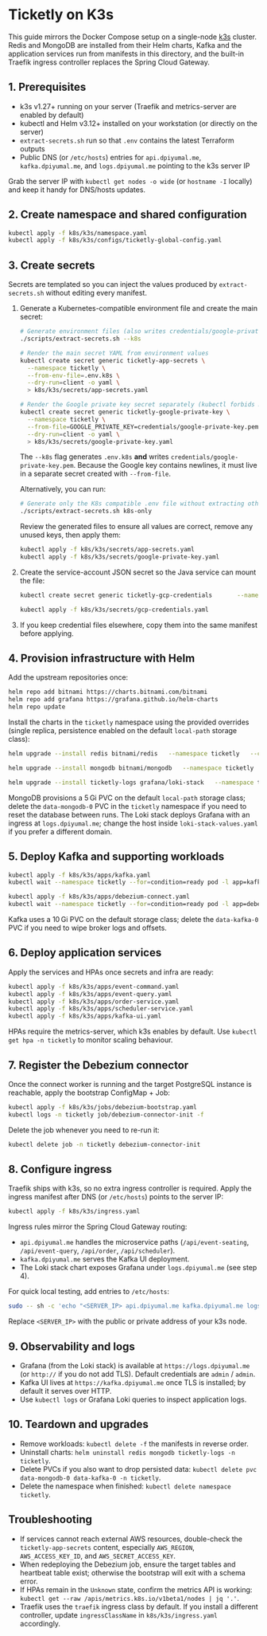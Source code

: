 # Ticketly on K3s

This guide mirrors the Docker Compose setup on a single-node [k3s](https://k3s.io/) cluster. Redis and MongoDB are installed from their Helm charts, Kafka and the application services run from manifests in this directory, and the built-in Traefik ingress controller replaces the Spring Cloud Gateway.

## 1. Prerequisites

- k3s v1.27+ running on your server (Traefik and metrics-server are enabled by default)
- kubectl and Helm v3.12+ installed on your workstation (or directly on the server)
- `extract-secrets.sh` run so that `.env` contains the latest Terraform outputs
- Public DNS (or `/etc/hosts`) entries for `api.dpiyumal.me`, `kafka.dpiyumal.me`, and `logs.dpiyumal.me` pointing to the k3s server IP

Grab the server IP with `kubectl get nodes -o wide` (or `hostname -I` locally) and keep it handy for DNS/hosts updates.

## 2. Create namespace and shared configuration

```bash
kubectl apply -f k8s/k3s/namespace.yaml
kubectl apply -f k8s/k3s/configs/ticketly-global-config.yaml
```

## 3. Create secrets

Secrets are templated so you can inject the values produced by `extract-secrets.sh` without editing every manifest.

1. Generate a Kubernetes-compatible environment file and create the main secret:

    ```bash
    # Generate environment files (also writes credentials/google-private-key.pem)
    ./scripts/extract-secrets.sh --k8s

    # Render the main secret YAML from environment values
    kubectl create secret generic ticketly-app-secrets \
      --namespace ticketly \
      --from-env-file=.env.k8s \
      --dry-run=client -o yaml \
      > k8s/k3s/secrets/app-secrets.yaml

    # Render the Google private key secret separately (kubectl forbids mixing the flags)
    kubectl create secret generic ticketly-google-private-key \
      --namespace ticketly \
      --from-file=GOOGLE_PRIVATE_KEY=credentials/google-private-key.pem \
      --dry-run=client -o yaml \
      > k8s/k3s/secrets/google-private-key.yaml
    ```

    The `--k8s` flag generates `.env.k8s` **and** writes `credentials/google-private-key.pem`. Because the Google key contains newlines, it must live in a separate secret created with `--from-file`.

    Alternatively, you can run:
    ```bash
    # Generate only the K8s compatible .env file without extracting other secrets
    ./scripts/extract-secrets.sh k8s-only
    ```

    Review the generated files to ensure all values are correct, remove any unused keys, then apply them:

    ```bash
    kubectl apply -f k8s/k3s/secrets/app-secrets.yaml
    kubectl apply -f k8s/k3s/secrets/google-private-key.yaml
    ```

2. Create the service-account JSON secret so the Java service can mount the file:

    ```bash
    kubectl create secret generic ticketly-gcp-credentials       --namespace ticketly       --from-file=google-credentials.json=credentials/gcp-credentials.json       --dry-run=client -o yaml       > k8s/k3s/secrets/gcp-credentials.yaml

    kubectl apply -f k8s/k3s/secrets/gcp-credentials.yaml
    ```

3. If you keep credential files elsewhere, copy them into the same manifest before applying.

## 4. Provision infrastructure with Helm

Add the upstream repositories once:

```bash
helm repo add bitnami https://charts.bitnami.com/bitnami
helm repo add grafana https://grafana.github.io/helm-charts
helm repo update
```

Install the charts in the `ticketly` namespace using the provided overrides (single replica, persistence enabled on the default `local-path` storage class):

```bash
helm upgrade --install redis bitnami/redis   --namespace ticketly   --create-namespace   -f k8s/k3s/infra/redis-values.yaml

helm upgrade --install mongodb bitnami/mongodb   --namespace ticketly   -f k8s/k3s/infra/mongodb-values.yaml

helm upgrade --install ticketly-logs grafana/loki-stack   --namespace ticketly   -f k8s/k3s/logging/loki-stack-values.yaml
```

MongoDB provisions a 5 Gi PVC on the default `local-path` storage class; delete the `data-mongodb-0` PVC in the `ticketly` namespace if you need to reset the database between runs. The Loki stack deploys Grafana with an ingress at `logs.dpiyumal.me`; change the host inside `loki-stack-values.yaml` if you prefer a different domain.

## 5. Deploy Kafka and supporting workloads

```bash
kubectl apply -f k8s/k3s/apps/kafka.yaml
kubectl wait --namespace ticketly --for=condition=ready pod -l app=kafka --timeout=180s

kubectl apply -f k8s/k3s/apps/debezium-connect.yaml
kubectl wait --namespace ticketly --for=condition=ready pod -l app=debezium-connect --timeout=180s
```

Kafka uses a 10 Gi PVC on the default storage class; delete the `data-kafka-0` PVC if you need to wipe broker logs and offsets.

## 6. Deploy application services

Apply the services and HPAs once secrets and infra are ready:

```bash
kubectl apply -f k8s/k3s/apps/event-command.yaml
kubectl apply -f k8s/k3s/apps/event-query.yaml
kubectl apply -f k8s/k3s/apps/order-service.yaml
kubectl apply -f k8s/k3s/apps/scheduler-service.yaml
kubectl apply -f k8s/k3s/apps/kafka-ui.yaml
```

HPAs require the metrics-server, which k3s enables by default. Use `kubectl get hpa -n ticketly` to monitor scaling behaviour.

## 7. Register the Debezium connector

Once the connect worker is running and the target PostgreSQL instance is reachable, apply the bootstrap ConfigMap + Job:

```bash
kubectl apply -f k8s/k3s/jobs/debezium-bootstrap.yaml
kubectl logs -n ticketly job/debezium-connector-init -f
```

Delete the job whenever you need to re-run it:

```bash
kubectl delete job -n ticketly debezium-connector-init
```

## 8. Configure ingress

Traefik ships with k3s, so no extra ingress controller is required. Apply the ingress manifest after DNS (or `/etc/hosts`) points to the server IP:

```bash
kubectl apply -f k8s/k3s/ingress.yaml
```

Ingress rules mirror the Spring Cloud Gateway routing:

- `api.dpiyumal.me` handles the microservice paths (`/api/event-seating`, `/api/event-query`, `/api/order`, `/api/scheduler`).
- `kafka.dpiyumal.me` serves the Kafka UI deployment.
- The Loki stack chart exposes Grafana under `logs.dpiyumal.me` (see step 4).

For quick local testing, add entries to `/etc/hosts`:

```bash
sudo -- sh -c 'echo "<SERVER_IP> api.dpiyumal.me kafka.dpiyumal.me logs.dpiyumal.me" >> /etc/hosts'
```

Replace `<SERVER_IP>` with the public or private address of your k3s node.

## 9. Observability and logs

- Grafana (from the Loki stack) is available at `https://logs.dpiyumal.me` (or `http://` if you do not add TLS). Default credentials are `admin` / `admin`.
- Kafka UI lives at `https://kafka.dpiyumal.me` once TLS is installed; by default it serves over HTTP.
- Use `kubectl logs` or Grafana Loki queries to inspect application logs.

## 10. Teardown and upgrades

- Remove workloads: `kubectl delete -f` the manifests in reverse order.
- Uninstall charts: `helm uninstall redis mongodb ticketly-logs -n ticketly`.
- Delete PVCs if you also want to drop persisted data: `kubectl delete pvc data-mongodb-0 data-kafka-0 -n ticketly`.
- Delete the namespace when finished: `kubectl delete namespace ticketly`.

## Troubleshooting

- If services cannot reach external AWS resources, double-check the `ticketly-app-secrets` content, especially `AWS_REGION`, `AWS_ACCESS_KEY_ID`, and `AWS_SECRET_ACCESS_KEY`.
- When redeploying the Debezium job, ensure the target tables and heartbeat table exist; otherwise the bootstrap will exit with a schema error.
- If HPAs remain in the `Unknown` state, confirm the metrics API is working: `kubectl get --raw /apis/metrics.k8s.io/v1beta1/nodes | jq '.'`.
- Traefik uses the `traefik` ingress class by default. If you install a different controller, update `ingressClassName` in `k8s/k3s/ingress.yaml` accordingly.

